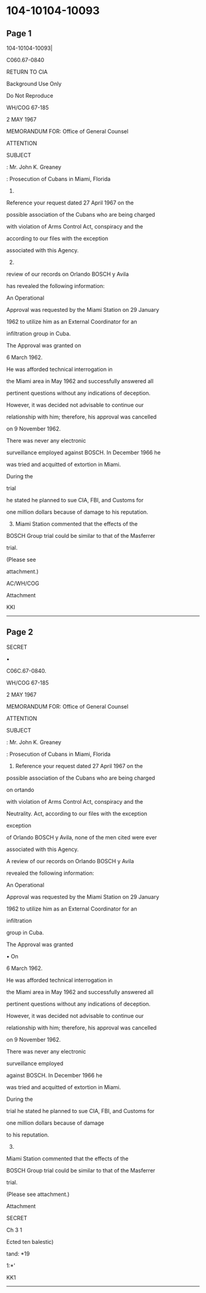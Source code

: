 # 104-10104-10093

## Page 1

104-10104-10093|

C060.67-0840

RETURN TO CIA

Background Use Only

Do Not Reproduce

WH/COG 67-185

2 MAY 1967

MEMORANDUM FOR: Office of General Counsel

ATTENTION

SUBJECT

: Mr. John K. Greaney

: Prosecution of Cubans in Miami, Florida

1.

Reference your request dated 27 April 1967 on the

possible association of the Cubans who are being charged

with violation of Arms Control Act, conspiracy and the

according to our files with the exception

associated with this Agency.

2.

review of our records on Orlando BOSCH y Avila

has revealed the following information:

An Operational

Approval was requested by the Miami Station on 29 January

1962 to utilize him as an External Coordinator for an

infiltration group in Cuba.

The Approval was granted on

6 March 1962.

He was afforded technical interrogation in

the Miami area in May 1962 and successfully answered all

pertinent questions without any indications of deception.

However, it was decided not advisable to continue our

relationship with him; therefore, his approval was cancelled

on 9 November 1962.

There was never any electronic

surveillance employed against BOSCH. In December 1966 he

was tried and acquitted of extortion in Miami.

During the

trial

he stated he planned to sue CIA, FBI, and Customs for

one million dollars because of damage to his reputation.

3. Miami Station commented that the effects of the

BOSCH Group trial could be similar to that of the Masferrer

trial.

(Please see

attachment.)

AC/WH/COG

Attachment

KKI

---

## Page 2

SECRET

•

C06C.67-0840.

WH/COG 67-185

2 MAY 1967

MEMORANDUM FOR: Office of General Counsel

ATTENTION

SUBJECT

: Mr. John K. Greaney

: Prosecution of Cubans in Miami, Florida

1. Reference your request dated 27 April 1967 on the

possible association of the Cubans who are being charged

on ortando

with violation of Arms Control Act, conspiracy and the

Neutrality. Act, according to our files with the exception

exception

of Orlando BOSCH y Avila, none of the men cited were ever

associated with this Agency.

A review of our records on Orlando BOSCH y Avila

revealed the following information:

An Operational

Approval was requested by the Miami Station on 29 January

1962 to utilize him as an External Coordinator for an

infiltration

group in Cuba.

The Approval was granted

• On

6 March 1962.

He was afforded technical interrogation in

the Miami area in May 1962 and successfully answered all

pertinent questions without any indications of deception.

However, it was decided not advisable to continue our

relationship with him; therefore, his approval was cancelled

on 9 November 1962.

There was never any electronic

surveillance employed

against BOSCH. In December 1966 he

was tried and acquitted of extortion in Miami.

During the

trial he stated he planned to sue CIA, FBI, and Customs for

one million dollars because of damage

to his reputation.

3.

Miami Station commented that the effects of the

BOSCH Group trial could be similar to that of the Masferrer

trial.

(Please see attachment.)

Attachment

SECRET

Ch 3 1

Ected ten balestic)

tand: *19

1:*'

KK1

---


